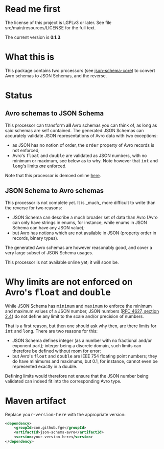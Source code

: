 <h1>Read me first</h1>

<p>The license of this project is LGPLv3 or later. See file src/main/resources/LICENSE for the full
text.</p>

<p>The current version is <b>0.1.3</b>.</p>

<h1>What this is</h1>

<p>This package contains two processors (see <a
href="https://github.com/fge/json-schema-core">json-schema-core</a>) to convert Avro schemas to JSON
Schemas, and the reverse.</p>

<h1>Status</h1>

<h2>Avro schemas to JSON Schema</h2>

<p>This processor can transform <b>all</b> Avro schemas you can think of, as long as said schemas
are self contained. The generated JSON Schemas can accurately validate JSON representations of Avro
data with two exceptions:</p>

* as JSON has no notion of order, the <span style="font-family: monospace;">order</span> property of
  Avro records is not enforced;
* Avro's <span style="font-family: monospace;">float</span> and <span
  style="font-family: monospace;">double</span> are validated as JSON numbers, with no minimum or
  maximum, see below as to why. Note however that <span style="font-family: monospace;">int</span>
  and <span style="font-family: monospace;">long</span>'s limits _are_ enforced.

<p>Note that this processor is demoed online <a
href="http://json-schema-validator.herokuapp.com/avro.jsp">here</a>.</p>

<h2>JSON Schema to Avro schemas</h2>

<p>This processor is not complete yet. It is _much_ more difficult to write than the reverse for two
reasons:</p>

* JSON Schema can describe a much broader set of data than Avro (Avro can only have strings in
  enums, for instance, while enums in JSON Schema can have any JSON value);
* but Avro has notions which are not available in JSON (property order in records, binary types).

<p>The generated Avro schemas are however reasonably good, and cover a very large subset of JSON
Schema usages.</p>

<p>This processor is not available online yet; it will soon be.</p>

<h1>Why limits are not enforced on Avro's <span style="font-family: monospace;">float</span> and
<span style="font-family: monospace;">double</span></h1>

<p>While JSON Schema has <span style="font-family: monospace;">minimum</span> and <span
style="font-family: monospace;">maximum</span> to enforce the minimum and maximum values of a JSON
number, JSON numbers (<a href="http://tools.ietf.org/html/rfc4627">RFC 4627, section 2.4</a>) do not
define any limit to the scale and/or precision of numbers.</p>

<p>That is a first reason, but then one should ask why then, are there limits for <span
style="font-family: monospace;">int</span> and <span style="font-family: monospace;">long</span>.
There are two reasons for this:</p>

* JSON Schema defines integer (as a number with no fractional and/or exponent part); integer being a
  discrete domain, such limits can therefore be defined without room for error;
* but Avro's <span style="font-family: monospace;">float</span> and <span
  style="font-family: monospace;">double</span> are IEEE 754 floating point numbers; they do have minimums and
  maximums, but 0.1, for instance, cannot even be represented exactly in a double.

<p>Defining limits would therefore not ensure that the JSON number being validated can indeed fit
into the corresponding Avro type.</p>

<h1>Maven artifact</h1>

<p>Replace <tt>your-version-here</tt> with the appropriate version:</p>

```xml
<dependency>
    <groupId>com.github.fge</groupId>
    <artifactId>json-schema-avro</artifactId>
    <version>your-version-here</version>
</dependency>
```

